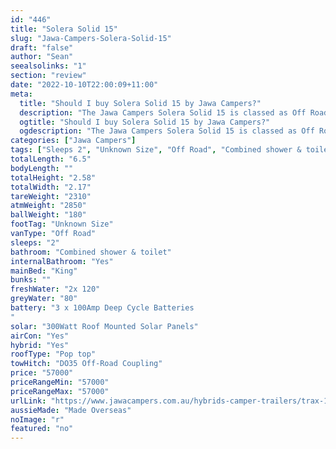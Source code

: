 ```yaml
---
id: "446"
title: "Solera Solid 15"
slug: "Jawa-Campers-Solera-Solid-15"
draft: "false"
author: "Sean"
seealsolinks: "1"
section: "review"
date: "2022-10-10T22:00:09+11:00"
meta:
  title: "Should I buy Solera Solid 15 by Jawa Campers?"
  description: "The Jawa Campers Solera Solid 15 is classed as Off Road, and sleeps 2 people. It is Made Overseas and comes in at Unknown Size. It generally has Combined shower & toilet."
  ogtitle: "Should I buy Solera Solid 15 by Jawa Campers?"
  ogdescription: "The Jawa Campers Solera Solid 15 is classed as Off Road, and sleeps 2 people. It is Made Overseas and comes in at Unknown Size. It generally has Combined shower & toilet."
categories: ["Jawa Campers"]
tags: ["Sleeps 2", "Unknown Size", "Off Road", "Combined shower & toilet", "Pop top", "50 - 60k", "Made Overseas"]
totalLength: "6.5"
bodyLength: ""
totalHeight: "2.58"
totalWidth: "2.17"
tareWeight: "2310"
atmWeight: "2850"
ballWeight: "180"
footTag: "Unknown Size"
vanType: "Off Road"
sleeps: "2"
bathroom: "Combined shower & toilet"
internalBathroom: "Yes"
mainBed: "King"
bunks: ""
freshWater: "2x 120"
greyWater: "80"
battery: "3 x 100Amp Deep Cycle Batteries
"
solar: "300Watt Roof Mounted Solar Panels"
airCon: "Yes"
hybrid: "Yes"
roofType: "Pop top"
towHitch: "DO35 Off-Road Coupling"
price: "57000"
priceRangeMin: "57000"
priceRangeMax: "57000"
urlLink: "https://www.jawacampers.com.au/hybrids-camper-trailers/trax-15-solid-back-dinette/"
aussieMade: "Made Overseas"
noImage: "r"
featured: "no"
---
```

